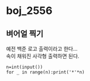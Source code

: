 # boj_2556
## 벼어얼 찍기

예전 백준 로고 출력이라고 한다...</br>속이 채워진 사각형 출력하면 된다.

```python3
n=int(input())
for _ in range(n):print('*'*n)
```
